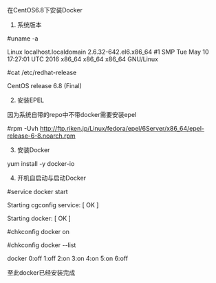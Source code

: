 在CentOS6.8下安装Docker  

1. 系统版本  

#uname -a  

Linux localhost.localdomain 2.6.32-642.el6.x86_64 #1 SMP Tue May 10 17:27:01 UTC 2016 x86_64 x86_64 x86_64 GNU/Linux

#cat /etc/redhat-release   

CentOS release 6.8 (Final)  

2. 安装EPEL  

因为系统自带的repo中不带docker需要安装epel  

#rpm -Uvh http://ftp.riken.jp/Linux/fedora/epel/6Server/x86_64/epel-release-6-8.noarch.rpm  

3. 安装Docker  

yum install -y docker-io  

4. 开机自启动与启动Docker  

#service docker start  

Starting cgconfig service:                                 [  OK  ]  

Starting docker:                                       [  OK  ]  

#chkconfig docker on  

#chkconfig docker --list  

docker          0:off   1:off   2:on    3:on    4:on    5:on    6:off  


至此docker已经安装完成
